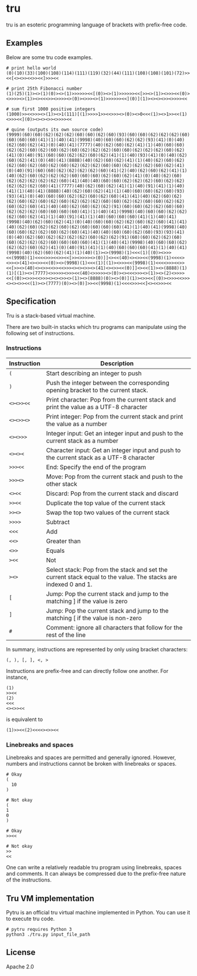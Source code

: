 # tru

tru is an esoteric programming language of brackets with prefix-free code.

## Examples

Below are some tru code examples.

```
# print hello world
(0)(10)(33)(100)(108)(114)(111)(119)(32)(44)(111)(108)(108)(101)(72)>><<[<><>><<>><<]>>><<
```

```
# print 25th Fibonacci number
(1)(25)(1)><>(1)(0)><>(1)>>>>>><<[(0)><>(1)>>>>>><<[>><>(1)><>>><<(0)><>>>><>(1)><><<<>><>>>><>(0)><>>><>(1)>>>>>><<](0)](1)><><><>><>>>><<
```

```
# sum first 1000 positive integers
(1000)>><<>>><>(1)><>1(111)[(1)>>>>1>><<>>><>(0)><>0<<<(1)><>1>><<(1)<>>><<](0)><><><>><>>>><<
```

```
# quine (outputs its own source code)
(9999)(60)(60)(62)(62)(62)(60)(60)(62)(60)(93)(60)(60)(62)(62)(62)(60)(60)(60)(60)(41)(1)(40)(41)(9998)(40)(60)(60)(62)(62)(93)(41)(0)(40)(62)(60)(62)(41)(0)(40)(41)(7777)(40)(62)(60)(62)(41)(1)(40)(60)(60)(62)(62)(60)(62)(60)(62)(60)(62)(62)(62)(60)(60)(62)(62)(62)(60)(62)(41)(0)(40)(91)(60)(60)(62)(62)(60)(62)(41)(1)(40)(93)(41)(0)(40)(62)(60)(62)(41)(0)(40)(41)(8888)(40)(62)(60)(62)(41)(1)(40)(62)(60)(62)(62)(60)(62)(60)(62)(60)(62)(62)(62)(60)(60)(62)(62)(62)(60)(62)(41)(0)(40)(91)(60)(60)(62)(62)(62)(62)(60)(41)(2)(40)(62)(60)(62)(41)(1)(40)(62)(60)(62)(62)(62)(60)(60)(60)(62)(60)(62)(41)(0)(40)(62)(60)(62)(62)(62)(62)(62)(60)(41)(40)(40)(60)(60)(62)(62)(62)(60)(62)(62)(62)(62)(62)(60)(41)(7777)(40)(62)(60)(62)(41)(1)(40)(91)(41)(1)(40)(41)(1)(40)(41)(8888)(40)(62)(60)(62)(41)(1)(40)(60)(60)(62)(60)(93)(93)(41)(0)(40)(60)(60)(62)(62)(60)(62)(60)(41)(41)(40)(62)(60)(62)(62)(60)(62)(60)(62)(60)(62)(62)(62)(60)(60)(62)(62)(60)(60)(62)(62)(60)(62)(60)(41)(40)(40)(62)(60)(62)(62)(91)(60)(60)(62)(62)(60)(60)(62)(62)(62)(60)(60)(60)(60)(41)(1)(40)(41)(9998)(40)(60)(60)(62)(62)(62)(60)(62)(41)(1)(40)(91)(41)(1)(40)(60)(60)(60)(41)(1)(40)(41)(9998)(40)(62)(60)(62)(41)(0)(40)(60)(60)(62)(62)(60)(62)(60)(41)(41)(40)(62)(60)(62)(62)(60)(62)(60)(60)(60)(60)(41)(1)(40)(41)(9998)(40)(60)(60)(62)(62)(60)(62)(60)(41)(40)(40)(60)(60)(62)(60)(93)(93)(41)(0)(40)(62)(60)(62)(62)(62)(62)(60)(62)(62)(91)(60)(60)(62)(62)(60)(60)(62)(62)(62)(60)(60)(60)(60)(41)(1)(40)(41)(9998)(40)(60)(60)(62)(62)(62)(60)(62)(41)(0)(40)(91)(41)(1)(40)(60)(60)(60)(41)(1)(40)(41)(9998)(40)(62)(60)(62)(41)(1)(40)(1)><>(9998)(1)<<<(1)[(0)><>>><<(9998)(1)<<<<>>><<>><<[>><>>>><>(0)]]<><<(40)<><>><<(9998)(1)<<<<><>><>(41)<><>><<(0)><>(9998)(1)<<<(1)[(1)><>>><<(9998)(1)<<<<>>><<>><<[>><>(40)<><>><<>><<>>><><><>><>(41)<><>><<(0)]]<><<(1)><>(8888)(1)(1)[(1)><>(7777)<>>>>><>>><<(40)<>>>>><>(0)><><<<>>><>(1)><>(2)<>>>><<[(0)><>>><<>>><><><>><>(1)><>(8888)(0)><>(0)](1)><>><<[(0)><>>><<>>><><><>><<(1)><>(7777)(0)><>(0)]>><<(9998)(1)<<<<>>><<]<><<>>><<
```

## Specification

Tru is a stack-based virtual machine.

There are two built-in stacks which tru programs can manipulate using the following set of instructions.

### Instructions

| Instruction  |  Description |
|---|---|
| `(`  |  Start describing an integer to push |
| `)`  | Push the integer between the corresponding opening bracket to the current stack.  |
| `<><>><<`  | Print character: Pop from the current stack and print the value as a UTF-8 character  |
| `<><>><>`  |  Print integer: Pop from the current stack and print the value as a number |
| `<><>>>`  | Integer input: Get an integer input and push to the current stack as a number |
| `<><><`  | Character input: Get an integer input and push to the current stack as a UTF-8 character |
| `>>><<`  | End: Specify the end of the program  |
| `>>><>`  | Move: Pop from the current stack and push to the other stack |
| `<><<`  |  Discard: Pop from the current stack and discard |
| `>><<`  | Duplicate the top value of the current stack  |
| `>><>`  |  Swap the top two values of the current stack |
| `>>>>`  |  Subtract |
| `<<<`  | Add  |
| `<<>`  |  Greater than |
| `<>>`  | Equals  |
| `><<`  | Not  |
| `><>`  | Select stack: Pop from the stack and set the current stack equal to the value. The stacks are indexed 0 and 1.  |
| `[`  | Jump: Pop the current stack and jump to the matching ] if the value is zero  |
| `]`  | Jump: Pop the current stack and jump to the matching [ if the value is non-zero   |
| `#`  | Comment: ignore all characters that follow for the rest of the line |

In summary, instructions are represented by only using bracket characters:

```
(, ), [, ], <, >
```

Instructions are prefix-free and can directly follow one another. For instance,

```
(1)
>><<
(2)
<<<
<><>><<
```

is equivalent to

```
(1)>><<(2)<<<<><>><<
```

### Linebreaks and spaces

Linebreaks and spaces are permitted and generally ignored. However, numbers and instructions cannot be broken with linebreaks or spaces.

```
# Okay
(
  10
)

# Not okay
(
1
0
)

# Okay
>><<

# Not okay
>>
<<
```

One can write a relatively readable tru program using linebreaks, spaces and comments. It can always be compressed due to the prefix-free nature of the instructions.

## Tru VM implementation

Pytru is an official tru virtual machine implemented in Python. You can use it to execute tru code.

```
# pytru requires Python 3
python3 ./tru.py input_file_path
```

## License

Apache 2.0
